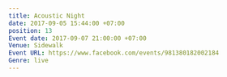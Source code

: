 ```yaml
---
title: Acoustic Night
date: 2017-09-05 15:44:00 +07:00
position: 13
Event date: 2017-09-07 21:00:00 +07:00
Venue: Sidewalk
Event URL: https://www.facebook.com/events/981380182002184
Genre: live
---
```


